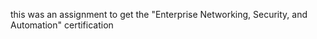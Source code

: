 this was an assignment to get the "Enterprise Networking, Security, and Automation" certification 

